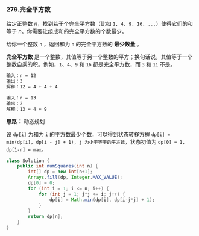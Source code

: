### 279.完全平方数


给定正整数 *n*，找到若干个完全平方数（比如 `1, 4, 9, 16, ...`）使得它们的和等于 *n*。你需要让组成和的完全平方数的个数最少。

给你一个整数 `n` ，返回和为 `n` 的完全平方数的 **最少数量** 。

**完全平方数** 是一个整数，其值等于另一个整数的平方；换句话说，其值等于一个整数自乘的积。例如，`1`、`4`、`9` 和 `16` 都是完全平方数，而 `3` 和 `11` 不是。

``` markdown
输入：n = 12
输出：3 
解释：12 = 4 + 4 + 4

输入：n = 13
输出：2
解释：13 = 4 + 9
```

**思路：** 动态规划

设 `dp[i]` 为和为 `i` 的平方数最少个数，可以得到状态转移方程 `dp[i] = min(dp[i], dp[i - j] + 1), j 为小于等于的平方数`，状态初值为 `dp[0] = 1, dp[1-n] = max`。

``` java
class Solution {
    public int numSquares(int n) {
        int[] dp = new int[n+1];
        Arrays.fill(dp, Integer.MAX_VALUE);
        dp[0] = 0;
        for (int i = 1; i <= n; i++) {
            for (int j = 1; j*j <= i; j++) {
                dp[i] = Math.min(dp[i], dp[i-j*j] + 1);
            }
        }
        return dp[n];
    }
}
```

